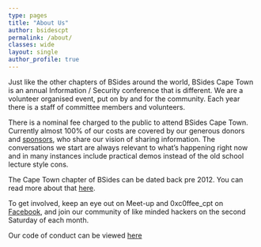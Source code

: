 ```yaml
---
type: pages
title: "About Us"
author: bsidescpt
permalink: /about/
classes: wide
layout: single
author_profile: true
---
```


<p>Just like the other chapters of BSides around the world, BSides Cape Town is an  annual Information / Security conference that is different. We are a volunteer organised event, put on by and for the community. Each year there is a staff of committee members and volunteers. <!-- Meet the <a href="https://bsidescapetown.co.za/staff/">Our current staff</a>.--></p>
<p>There is a nominal fee charged to the public to attend BSides Cape Town. Currently almost 100% of our costs are covered by our generous donors and <a href="{{ site.baseurl }}{% link _pages/bsides-conf/2022-sponsorship.md %}">sponsors</a>, who share our vision of sharing information. The conversations we start are always relevant to what&#8217;s happening right now and in many instances include practical demos instead of the old school lecture style cons.</p>
<p>The Cape Town chapter of BSides can be dated back pre 2012. You can read more about that <a href="{{ site.baseurl }}{% link _pages/past_events.md %}">here</a>.</p>
<p>To get involved, keep an eye out on Meet-up and 0xc0ffee_cpt on <a href="https://www.facebook.com/0xc0ffeeCPT/">Facebook</a>, and join our community of like minded hackers on the second Saturday of each month.</p>

Our code of conduct can be viewed [here](/codeofconduct)
